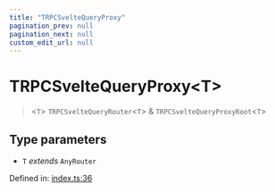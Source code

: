 ```yaml
---
title: "TRPCSvelteQueryProxy"
pagination_prev: null
pagination_next: null
custom_edit_url: null
---
```


# TRPCSvelteQueryProxy<T\>

> <`T`\> `TRPCSvelteQueryRouter`<`T`\> & `TRPCSvelteQueryProxyRoot`<`T`\>

## Type parameters

- `T` *extends* `AnyRouter`

Defined in:  [index.ts:36](https://github.com/bevm0/trpc-svelte-toolbox/blob/f50ca1f/packages/trpc-svelte-query/src/index.ts#L36)
